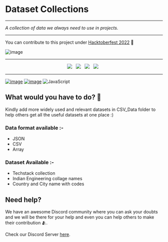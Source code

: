 <h1> Dataset Collections </h1>
<hr>
<p><i> A collection of data we always need to use in projects. </i>   
</p>  

---

You can contribute to this project under [Hacktoberfest 2022](https://hacktoberfest.com/) 💫

![image](https://user-images.githubusercontent.com/70385488/192114009-0830321a-d227-4a4d-8411-6c03b54d7ce6.png)  

----

<p align="center">
  <a href="https://github.com/Clueless-Community/Datasets/issues"><img src="https://img.shields.io/github/issues/Clueless-Community/Datasets.svg?style=for-the-badge&logo=appveyor" /></a>&nbsp;&nbsp;
  <a href="https://github.com/Clueless-Community/Datasets/fork"><img src="https://img.shields.io/github/forks/Clueless-Community/collegeAPI.svg?style=for-the-badge&logo=appveyor" /></a>&nbsp;&nbsp;
  <a href="#"><img src="https://img.shields.io/github/stars/Clueless-Community/Datasets.svg?style=for-the-badge&logo=appveyor" /></a>&nbsp;&nbsp;
  <a href="https://github.com/Clueless-Community/collegeAPI/blob/master/LICENSE"><img src="https://img.shields.io/github/license/Clueless-Community/Datasets.svg?style=for-the-badge&logo=appveyor" /></a>&nbsp;&nbsp;
</p>

---


[![image](https://img.shields.io/badge/git-%23F05033.svg?style=for-the-badge&logo=git&logoColor=white)](https://github.com/)
[![image](https://img.shields.io/badge/github-%23121011.svg?style=for-the-badge&logo=github&logoColor=white)](https://github.com/)
![JavaScript](https://img.shields.io/badge/javascript-%23323330.svg?style=for-the-badge&logo=javascript&logoColor=%23F7DF1E)

## What would you have to do? 🤔  
Kindly add more widely used and relevant datasets in CSV_Data folder to help others get all the useful datasets at one place :) 


### Data format available :-
- JSON
- CSV
- Array

### Dataset Available :-
- Techstack collection
- Indian Engineering collage names
- Country and City name with codes

## Need help? 
We have an awesome Discord community where you can ask your doubts and we will be there for your help and even you can help others to make their contribution 🫂.

Check our Discord Server [here](https://discord.gg/r5uKBGxT9T).
